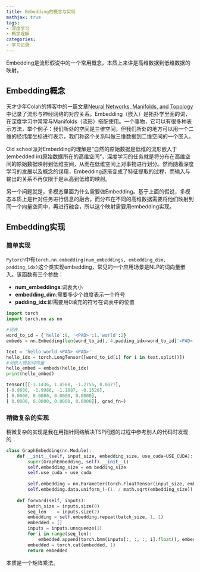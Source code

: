 ```yaml
---
title: Embedding的概念与实现
mathjax: true
tags:
- 深度学习
- 概念理解
categories:
- 学习记录
---
```



Embedding是流形假说中的一个常用概念，本质上来讲是高维数据到低维数据的映射。

<!-- more -->

## Embedding概念

天才少年Colah的博客中的一篇文章[Neural Networks, Manifolds, and Topology ](https://colah.github.io/posts/2014-03-NN-Manifolds-Topology/)中记录了流形与神经网络的对应关系。Embedding（嵌入）是拓扑学里面的词，在深度学习中常常与Manifolds（流形）搭配使用。一个事物，它可以有很多种表示方法，举个例子：我们所处的空间是三维空间，但我们所处的地方可以用一个二维的经纬度坐标进行表示，我们称这个关系叫做三维数据到二维空间的一个嵌入。

Old school派对Embedding的理解是“自然的原始数据是低维的流形嵌入于(embedded in)原始数据所在的高维空间”，深度学习的任务就是将分布在高维空间的原始数据映射到低维空间，从而在低维空间上对事物进行划分。然而随着深度学习的发展以及概念的误用，Embedding逐渐变成了特征提取的过程，而输入与输出的关系不再仅限于是从高到低维的映射。

另一个问题就是，多模态里面为什么需要做Embedding。基于上面的假说，多模态本质上是针对任务进行信息的融合，而分布在不同的高维数据需要将他们映射到同一个向量空间中，再进行融合，所以这个映射需要用embedding实现。

## Embedding实现

### 简单实现

`Pytorch`中有`torch.nn.embedding(num_embeddings, embedding_dim, padding_idx)`这个类实现embedding，常见的一个应用场景是NLP的词向量嵌入。该函数有三个参数：

* **num_embeddings**:词表大小
* **embedding_dim**:需要多少个维度表示一个符号
* **padding_idx**:即需要用0填充的符号在词表中的位置

```python
import torch
import torch.nn as nn

#词表
word_to_id = {'hello':0, '<PAD>':1,'world':2}
embeds = nn.Embedding(len(word_to_id), 4,padding_idx=word_to_id['<PAD>'])

text = 'hello world <PAD> <PAD>'
hello_idx = torch.LongTensor([word_to_id[i] for i in text.split()])
#词嵌入得到词向量
hello_embed = embeds(hello_idx)
print(hello_embed)

tensor([[-1.1436, 1.4588, -1.2755, 0.0077],
[-0.9600, -1.9986, -1.1087, -0.1520],
[ 0.0000, 0.0000, 0.0000, 0.0000],
[ 0.0000, 0.0000, 0.0000, 0.0000]], grad_fn=)
```

### 稍微复杂的实现

稍微复杂的实现是我在用指针网络解决TSP问题的过程中参考别人的代码时发现的：

```python
class GraphEmbedding(nn.Module):
    def __init__(self, input_size, embedding_size, use_cuda=USE_CUDA):
        super(GraphEmbedding, self).__init__()
        self.embedding_size = em bedding_size
        self.use_cuda = use_cuda
        
        self.embedding = nn.Parameter(torch.FloatTensor(input_size, embedding_size)) 
        self.embedding.data.uniform_(-(1. / math.sqrt(embedding_size)), 1. / math.sqrt(embedding_size))
        
    def forward(self, inputs):
        batch_size = inputs.size(0)
        seq_len    = inputs.size(2)
        embedding = self.embedding.repeat(batch_size, 1, 1)  
        embedded = []
        inputs = inputs.unsqueeze(1)
        for i in range(seq_len):
            embedded.append(torch.bmm(inputs[:, :, :, i].float(), embedding))
        embedded = torch.cat(embedded, 1)
        return embedded
```

本质是一个矩阵乘法。

